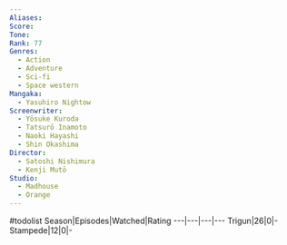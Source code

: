 ```yaml
---
Aliases:
Score:
Tone: 
Rank: 77
Genres:
  - Action
  - Adventure
  - Sci-fi
  - Space western
Mangaka:
  - Yasuhiro Nightow
Screenwriter:
  - Yōsuke Kuroda
  - Tatsurō Inamoto
  - Naoki Hayashi
  - Shin Okashima
Director:
  - Satoshi Nishimura
  - Kenji Mutō
Studio:
  - Madhouse
  - Orange
---
```

#todolist
Season|Episodes|Watched|Rating
---|---|---|---
Trigun|26|0|-
Stampede|12|0|-
